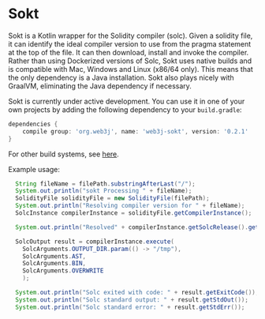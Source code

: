 # Sokt

Sokt is a Kotlin wrapper for the Solidity compiler (solc). Given a solidity file, it can identify the ideal compiler version to use from the pragma statement at the top of the file. It can then download, install and invoke the compiler. Rather than using Dockerized versions of Solc, Sokt uses native builds and is compatible with Mac, Windows and Linux (x86/64 only). This means that the only dependency is a Java installation. Sokt also plays nicely with GraalVM, eliminating the Java dependency if necessary.

Sokt is currently under active development. You can use it in one of your own projects by adding the following dependency to your `build.gradle`:

```groovy
dependencies {
    compile group: 'org.web3j', name: 'web3j-sokt', version: '0.2.1'
}
```
For other build systems, see [here](https://mvnrepository.com/artifact/org.web3j/web3j-sokt/0.2.1).

Example usage:
```java
  String fileName = filePath.substringAfterLast("/");
  System.out.println("sokt Processing " + fileName);
  SolidityFile solidityFile = new SolidityFile(filePath);
  System.out.println("Resolving compiler version for " + fileName);
  SolcInstance compilerInstance = solidityFile.getCompilerInstance();

  System.out.println("Resolved" + compilerInstance.getSolcRelease().getVersion() + " for " + fileName);

  SolcOutput result = compilerInstance.execute(
    SolcArguments.OUTPUT_DIR.param(() -> "/tmp"),
    SolcArguments.AST,
    SolcArguments.BIN,
    SolcArguments.OVERWRITE
    );

  System.out.println("Solc exited with code: " + result.getExitCode());
  System.out.println("Solc standard output: " + result.getStdOut());
  System.out.println("Solc standard error: " + result.getStdErr());

```
